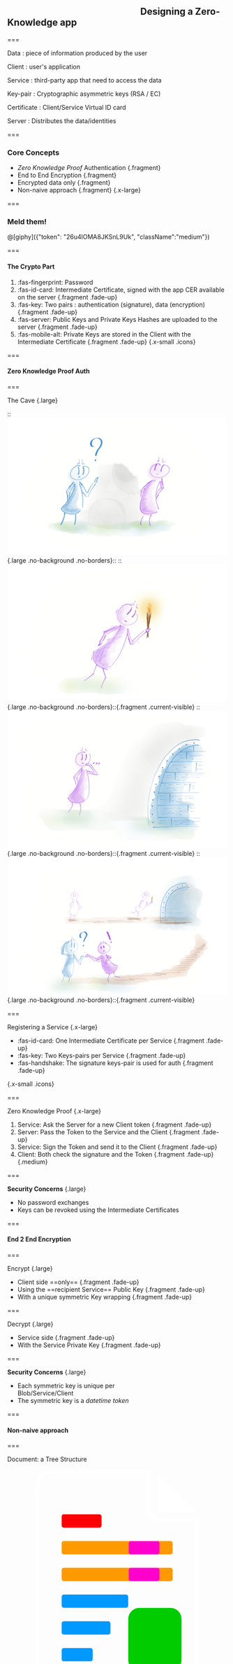 <!--{section^1:data-breadcrumb="Concepts"}-->

<!--{.interleaf data-background-image="/img/unsplash/71909.jpg"}-->
<!-- Photo by Patrick Tomasso on Unsplash -->

## <svg class="icon"><use xlink:href="/img/icons.svg#dots-two-vertical"></svg> Designing a Zero-Knowledge app

===

Data
: piece of information produced by the user

Client
: user's application

Service
: third-party app that need to access the data

Key-pair
: Cryptographic asymmetric keys (RSA / EC)

Certificate
: Client/Service Virtual ID card

Server
: Distributes the data/identities


===

### Core Concepts

- _Zero Knowledge Proof_ Authentication {.fragment}
- End to End Encryption {.fragment}
- Encrypted data only {.fragment}
- Non-naive approach {.fragment}
{.x-large}

===

### Meld them!

@[giphy]({"token": "26u4lOMA8JKSnL9Uk", "className":"medium"})

===

#### The Crypto Part

1. :fas-fingerprint: Password
2. :fas-id-card: Intermediate Certificate, signed with the app CER available on the server {.fragment .fade-up}
3. :fas-key: Two pairs : authentication (signature), data (encryption) {.fragment .fade-up}
4. :fas-server: Public Keys and Private Keys Hashes are uploaded to the server {.fragment .fade-up}
5. :fas-mobile-alt: Private Keys are stored in the Client with the Intermediate Certificate {.fragment .fade-up}
{.x-small .icons}

===
<!--{.punchline}-->

#### Zero Knowledge Proof Auth
<!--{h4:.large}-->

===

The Cave {.large}

::![](../img/cave_1.png){.large .no-background .no-borders}::
::![](../img/cave_2.png){.large .no-background .no-borders}::{.fragment .current-visible}
::![](../img/cave_3.png){.large .no-background .no-borders}::{.fragment .current-visible}
::![](../img/cave_4.png){.large .no-background .no-borders}::{.fragment .current-visible}
<!--{p:.over}-->

===

Registering a Service {.x-large}

- :fas-id-card: One Intermediate Certificate per Service {.fragment .fade-up}
- :fas-key: Two Keys-pairs per Service {.fragment .fade-up}
- :fas-handshake: The signature keys-pair is used for auth {.fragment .fade-up}

{.x-small .icons}

===

Zero Knowledge Proof {.x-large}

1. Service: Ask the Server for a new Client token {.fragment .fade-up}
2. Server: Pass the Token to the Service and the Client {.fragment .fade-up}
3. Service: Sign the Token and send it to the Client {.fragment .fade-up}
4. Client: Both check the signature and the Token {.fragment .fade-up}
{.medium}

===
<!--{.large}-->

**Security Concerns** {.large}

- No password exchanges
- Keys can be revoked using the Intermediate Certificates

===
<!--{.punchline}-->

#### End 2 End Encryption
<!--{h4:.large}-->

===
<!--{.large}-->

Encrypt {.large}

- Client side ==only== {.fragment .fade-up}
- Using the ==recipient Service== Public Key {.fragment .fade-up}
- With a unique symmetric Key wrapping {.fragment .fade-up}

===
<!--{.large}-->

Decrypt {.large}

- Service side {.fragment .fade-up}
- With the Service Private Key {.fragment .fade-up}

===
<!--{.large}-->

**Security Concerns** {.large}

- Each symmetric key is unique per<br>Blob/Service/Client
- The symmetric key is a _datetime token_

===
<!--{.punchline}-->

#### Non-naive approach
<!--{h4:.large}-->

===

Document: a Tree Structure

<svg width="600" height="600" viewBox="0 0 200 200" xmlns="http://www.w3.org/2000/svg"><path d="M137.33 35.14a4.05 4.05 0 0 0 4.04 4.05h29.77c-.31-.4-.61-.82-.97-1.18L138.51 6.35c-.36-.36-.78-.66-1.18-.97v29.76zm0 0" fill="#fff"/><path d="M140.37 47.27c-6.69 0-12.13-5.44-12.13-12.13V2.79H39.31c-6.72 0-12.13 5.46-12.13 12.13v169.61c0 6.67 5.41 12.13 12.13 12.13l117.65.08c4.2 0 8.16-1.62 11.15-4.61 2.96-2.95 4.61-6.92 4.61-11.12V47.27h-32.35zm0 0" stroke-width="4" stroke="#fff" stroke-linecap="round" stroke-linejoin="round" fill="none"/><path d="M51.43 43.17h32.34v8.09H51.43v-8.09zm0 0" stroke-width="4" stroke="#fb0006" stroke-linecap="round" stroke-linejoin="round" fill="#fb0006" class="fragment"/><path d="M51.43 67.43h97.03v8.09H51.43v-8.09zm0 0M51.43 91.69h97.03v8.08H51.43v-8.08zm0 0" stroke-width="4" stroke="#f90" stroke-linecap="round" stroke-linejoin="round" fill="#f90" class="fragment"/><path d="M75.68 172.55H51.43v-8.09h24.25v8.09zm0 0M91.86 148.29H51.43v-8.09h40.43v8.09zm0 0M108.03 124.03h-56.6v-8.08h56.6v8.08zm0 0" stroke-width="4" stroke="#09f" stroke-linecap="round" stroke-linejoin="round" fill="#09f" class="fragment"/><path d="M156.54 173.54c0 4.46-3.62 8.09-8.08 8.09h-28.3c-4.46 0-8.09-3.63-8.09-8.09v-37.38c0-4.46 3.63-8.09 8.09-8.09h28.3c4.46 0 8.08 3.63 8.08 8.09v37.38zm0 0" stroke-width="4" stroke="#0c0" stroke-linecap="round" stroke-linejoin="round" fill="#0c0" class="fragment"/><path d="M136.46 75.52h-24v-8.09h24v8.09zm0 0M136.46 99.77h-24v-8.08h24v8.08zm0 0" stroke-width="4" stroke="#f0c" stroke-linecap="round" stroke-linejoin="round" fill="#f0c" class="fragment"/></svg>

===

**Security Concerns** {.x-large}

- Never share all the doc
- Smallest amount of Data possible
- Forbidden resources stay safe
{.medium}
